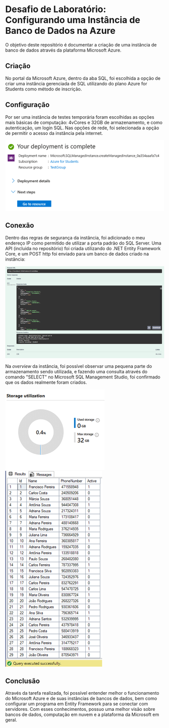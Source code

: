 # Desafio de Laboratório: Configurando uma Instância de Banco de Dados na Azure

O objetivo deste repositório é documentar a criação de uma instância de banco de dados através da plataforma Microsoft Azure.

## Criação

No portal da Microsoft Azure, dentro da aba SQL, foi escolhida a opção de criar uma instância gerenciada de SQL utilizando do plano Azure for Students como método de inscrição.

## Configuração

Por ser uma instância de testes temporária foram escolhidas as opções mais básicas de computação: 4vCores e 32GB de armazenamento, e como autenticação, um login SQL. Nas opções de rede, foi selecionada a opção de permitir o acesso da instância pela internet.

![alt text](https://github.com/KenzoWVY/resumo-do-lab-azure-db/blob/main/images/deployed.PNG "Deployed")  

## Conexão

Dentro das regras de segurança da instância, foi adicionado o meu endereço IP como permitido de utilizar a porta padrão do SQL Server. Uma API (incluida no repositório) foi criada utilizando do .NET Entity Framework Core, e um POST http foi enviado para um banco de dados criado na instância:

![alt text](https://github.com/KenzoWVY/resumo-do-lab-azure-db/blob/main/images/post.PNG "Interface swagger")  

Na *overview* da instância, foi possível observar uma pequena parte do armazenamento sendo utilizada, e fazendo uma consulta através do comando "SELECT" no Microsoft SQL Management Studio, foi confirmado que os dados realmente foram criados.

![alt text](https://github.com/KenzoWVY/resumo-do-lab-azure-db/blob/main/images/storage.PNG "Armazenamento")
![alt text](https://github.com/KenzoWVY/resumo-do-lab-azure-db/blob/main/images/select.PNG "Select")  

## Conclusão

Através da tarefa realizada, foi possível entender melhor o funcionamento do Microsoft Azure e de suas instâncias de bancos de dados, bem como configurar um programa em Entity Framework para se conectar com servidores. Com esses conhecimentos, possuo uma melhor visão sobre bancos de dados, computação em nuvem e a plataforma da Microsoft em geral.

